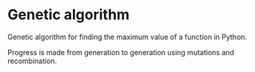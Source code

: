 # Genetic algorithm
Genetic algorithm for finding the maximum value of a function in Python.

Progress is made from generation to generation using mutations and recombination.
